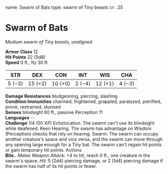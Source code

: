 name: Swarm of Bats
type: swarm of Tiny beasts
cr: .25

# Swarm of Bats 
_Medium swarm of Tiny beasts, unaligned_

**Armor Class** 12    
**Hit Points** 22 (5d8)    
**Speed** 0 ft., fly 30 ft. 

| STR     | DEX     | CON     | INT     | WIS     | CHA     |
|---------|---------|---------|---------|---------|---------|
| 5 (−3)  | 15 (+2) | 10 (+0) | 2 (−4)  | 12 (+1) | 4 (−3)  |  

**Damage Resistances** bludgeoning, piercing, slashing    
**Condition Immunities** charmed, frightened, grappled, paralyzed, petrified, prone, restrained, stunned    
**Senses** blindsight 60 ft., passive Perception 11    
**Languages** --    
**Challenge** 1/4 (50 XP) Echolocation. The swarm can't use its blindsight while deafened. Keen Hearing. The swarm has advantage on Wisdom (Perception) checks that rely on hearing. Swarm. The swarm can occupy another creature's space and vice versa, and the swarm can move through any opening large enough for a Tiny bat. The swarm can't regain hit points or gain temporary hit points. Actions    
**Bite.**. _Melee Weapon Attack:_ +4 to hit, reach 0 ft., one creature in the swarm's space. _Hit:_ 5 (2d4) piercing damage, or 2 (1d4) piercing damage if the swarm has half of its hit points or fewer. 
